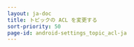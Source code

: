 ```yaml
---
layout: ja-doc
title: トピックの ACL を変更する
sort-priority: 50
page-id: android-settings_topic_acl-ja
---
```


